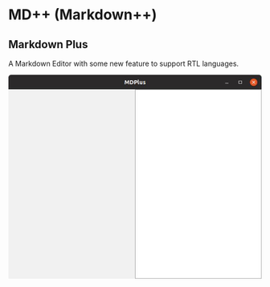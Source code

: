 # MD++ (Markdown++)

## Markdown Plus

A Markdown Editor with some new feature to support RTL languages.

![screenshot1.jpg](screenshot1.jpg)
